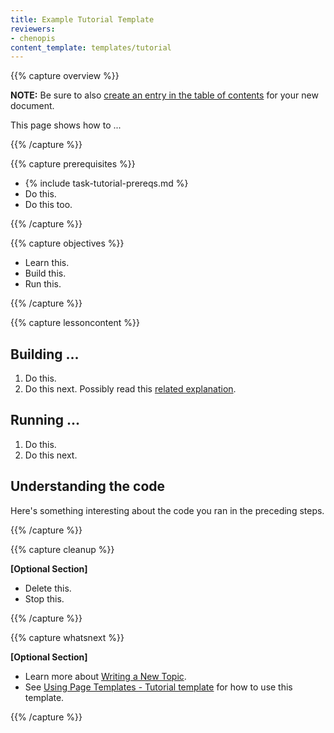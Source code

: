 ```yaml
---
title: Example Tutorial Template
reviewers:
- chenopis
content_template: templates/tutorial
---
```


{{% capture overview %}}

**NOTE:** Be sure to also [create an entry in the table of contents](/docs/home/contribute/write-new-topic/#creating-an-entry-in-the-table-of-contents) for your new document.

This page shows how to ...

{{% /capture %}}

{{% capture prerequisites %}}

* {% include task-tutorial-prereqs.md %}
* Do this.
* Do this too.

{{% /capture %}}

{{% capture objectives %}}

* Learn this.
* Build this.
* Run this.

{{% /capture %}}

{{% capture lessoncontent %}}

## Building ...

1. Do this.
1. Do this next. Possibly read this [related explanation](...).

## Running ...

1. Do this.
1. Do this next.

## Understanding the code
Here's something interesting about the code you ran in the preceding steps.

{{% /capture %}}

{{% capture cleanup %}}

**[Optional Section]**

* Delete this.
* Stop this.

{{% /capture %}}

{{% capture whatsnext %}}

**[Optional Section]**

* Learn more about [Writing a New Topic](/docs/home/contribute/write-new-topic/).
* See [Using Page Templates - Tutorial template](/docs/home/contribute/page-templates/#tutorial_template) for how to use this template.

{{% /capture %}}


